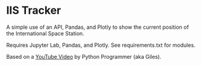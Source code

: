 # IIS Tracker

A simple use of an API, Pandas, and Plotly to show the current position of the International Space Station.

Requires Jupyter Lab, Pandas, and Plotly. See requirements.txt for modules.

Based on a [YouTube Video](https://www.youtube.com/watch?v=R6CCTuHast0) by Python Programmer (aka Giles).
